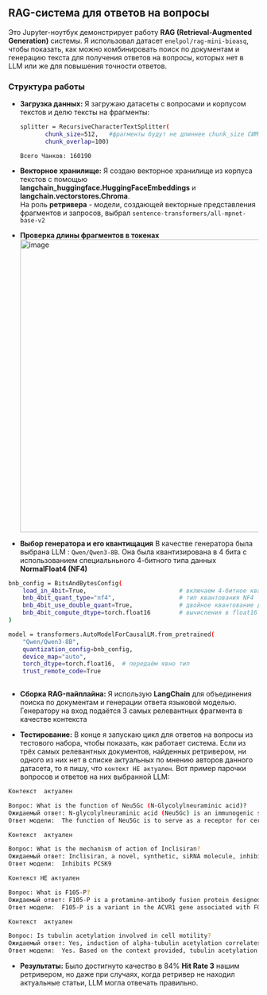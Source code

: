 
## RAG-система для ответов на вопросы 

Это Jupyter-ноутбук демонстрирует работу **RAG (Retrieval-Augmented Generation)** системы. Я использовал датасет `enelpol/rag-mini-bioasq`, чтобы показать, как можно комбинировать поиск по документам и генерацию текста для получения  ответов на вопросы, которых нет в LLM или же для повышения точности ответов.

### Структура работы

  * **Загрузка данных:** Я загружаю датасеты с вопросами и корпусом текстов и делю тексты на фрагменты:
    ```bash
    splitter = RecursiveCharacterTextSplitter(
           chunk_size=512,   #фрагменты будут не длиннее chunk_size СИМВОЛОВ
           chunk_overlap=100)
    ```
    `Всего Чанков: 160190`
    
  * **Векторное хранилище:** Я создаю векторное хранилище из корпуса текстов с помощью **langchain_huggingface.HuggingFaceEmbeddings** и **langchain.vectorstores.Chroma**.\
    На роль **ретривера** -  модели, создающей векторные представления фрагментов и запросов, выбрал `sentence-transformers/all-mpnet-base-v2`

  * **Проверка длины фрагментов в токенах**
    <img width="989" height="590" alt="image" src="https://github.com/user-attachments/assets/92cad50f-a725-4493-af0d-05a7b2e71039" />

  * **Выбор генератора и его квантищация** В качестве генератора была выбрана LLM :  `Qwen/Qwen3-8B`. Она была квантизирована в 4 бита с использованием специальньного 4-битного типа данных  **NormalFloat4 (NF4)**
```bash
bnb_config = BitsAndBytesConfig(
    load_in_4bit=True,                          # включаем 4-битное квантование
    bnb_4bit_quant_type="nf4",                  # тип квантования NF4
    bnb_4bit_use_double_quant=True,             # двойное квантование для уменьшения объёма
    bnb_4bit_compute_dtype=torch.float16        # вычисления в float16
)

model = transformers.AutoModelForCausalLM.from_pretrained(
    "Qwen/Qwen3-8B",
    quantization_config=bnb_config,
    device_map="auto",
    torch_dtype=torch.float16,  # передаём явно тип
    trust_remote_code=True      
    
```
  * **Сборка RAG-пайплайна:** Я использую **LangChain** для объединения поиска по документам и генерации ответа языковой моделью. Генератору на вход подаётся 3 самых релевантных фрагмента в качестве контекста

  * **Тестирование:** В конце я запускаю цикл для ответов на вопросы из тестового набора, чтобы показать, как работает система. Если из трёх самых релевантных документов, найденных ретривером, ни одного из них нет в списке актуальных по мнению авторов данного датасета, то я пишу, что `контект НЕ актуален`. Вот пример парочки вопросов и ответов на них выбранной LLM:
     
    
 ```bash
Контекст  актуален

Вопрос: What is the function of Neu5Gc (N-Glycolylneuraminic acid)?
Ожидаемый ответ: N-glycolylneuraminic acid (Neu5Gc) is an immunogenic sugar of dietary origin that metabolically incorporates into diverse native glycoconjugates in humans.  Humans lack a functional cytidine monophosphate-N-acetylneuraminic acid hydroxylase (CMAH) protein and cannot synthesize the sugar Neu5Gc, an innate mammalian signal of self. N-Glycolylneuraminic acid (Neu5Gc) can be incorporated in human cells and can trigger immune response, a response that is diverse and polyclonal. As dietary Neu5Gc is primarily found in red meat and milk products, it is suggested that this ongoing antigen-antibody reaction may generate chronic inflammation, possibly contributing to the high frequency of diet-related carcinomas and other diseases in humans.
Ответ модели:  The function of Neu5Gc is to serve as a receptor for certain pathogens like IAVs. It is also involved in cell-cell interactions and immune responses due to its presence on cell surfaces. Neu5Gc can be incorporated from diet and may influence infection by pathogens that recognize it. Neu5Gc is a sialic acid that terminates sugar chains on cell surfaces, playing a role in various biological processes. The absence of Neu5Gc in humans leads to immune responses against it when it is ingested.

Контекст  актуален

Вопрос: What is the mechanism of action of Inclisiran?
Ожидаемый ответ: Inclisiran, a novel, synthetic, siRNA molecule, inhibits PCSK9 synthesis in hepatocytes. Inclisiran targets intracellular PCSK9 synthesis specifically, resulting in a dose-dependent, long-term, significant reduction in LDL-C.
Ответ модели:  Inhibits PCSK9

Контекст НЕ актуален

Вопрос: What is F105-P?
Ожидаемый ответ: F105-P is a protamine-antibody fusion protein designed to deliver siRNA to HIV-infected or envelope-transfected cells. In specific, it was designed with the protamine coding sequence linked to the C terminus of the heavy chain Fab fragment of an HIV-1 envelope antibody.
Ответ модели:  F105-P is a variant in the ACVR1 gene associated with FOP, specifically the p.G356D and p.G328E mutations. The most common recurrent allele is p.R206H, which is prevalent in Indian patients with FOP. The variant is linked to the development of pyogenic granulomas, and its management typically involves conservative approaches with no significant complications.

Контекст  актуален

Вопрос: Is tubulin acetylation involved in cell motility?
Ожидаемый ответ: Yes, induction of alpha-tubulin acetylation correlates with inhibition of cell motility, while it is involved in additional cellular processes, e.g. cell cycle progression, differentiation, intracellular trafficking, and signalling. Dynamic microtubule (MT) acetylation/deacetylation mediating cell motility and adhesion is controlled by enzymes such as HDAC6, a major cytoplasmic α-tubulin deacetylase. While its overexpression and activation is capable to enhance cell motility, HDAC6 activity can also be negatively regulated by a number of cellular inhibitors, thus decreasing the ability of cells for migration.
Ответ модели:  Yes. Based on the context provided, tubulin acetylation is involved in cell motility. The context mentions that tubulin acetylation plays a role in various cellular functions, including cell motility. Additionally, it states that tubulin acetylation is part of a 'language' that regulates microtubule structure and function, which is crucial for processes like cell migration. Therefore, the answer is yes. Yes. The context explicitly states that tubulin acetylation is involved in multiple cellular functions, including cell motility. The text also mentions that tubulin acetylation is part of a regulatory 'language' for microtubule structure and function, which is essential for cell migration. Therefore, the answer is yes. Yes. According to the context, tubulin acetylation is involved in multiple cellular functions, including cell motility. The text states that tubulin acetylation is part of a regulatory 'language' that influences microtubule structure and function, which is crucial for cell migration. Therefore, the answer is yes. Yes. The context indicates that tubulin acetylation is involved in cell motility as it is part of the regulatory mechanisms that control microtubule structure and function, which are essential for cell migration

```

    

  * **Результаты:** Было достигнуто качество в 84% **Hit Rate 3** нашим ретривером, но даже при случаях, когда ретривер не находил актуальные статьи, LLM могла отвечать правильно.







